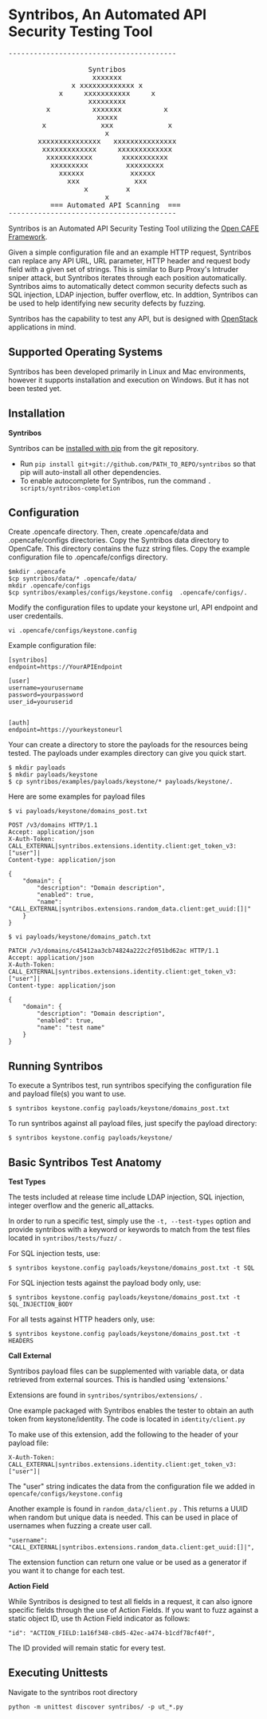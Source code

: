 Syntribos, An Automated API Security Testing Tool 
====================================================

<pre>
----------------------------------------

                   Syntribos
                    xxxxxxx
               x xxxxxxxxxxxxx x
            x     xxxxxxxxxxx     x
                   xxxxxxxxx
         x          xxxxxxx          x
                     xxxxx
        x             xxx             x
                       x
       xxxxxxxxxxxxxxx   xxxxxxxxxxxxxxx
        xxxxxxxxxxxxx     xxxxxxxxxxxxx
         xxxxxxxxxxx       xxxxxxxxxxx
          xxxxxxxxx         xxxxxxxxx
            xxxxxx           xxxxxx
              xxx             xxx
                  x         x
                       x
          === Automated API Scanning  ===
----------------------------------------
</pre>

Syntribos is an Automated API Security Testing Tool utilizing the [Open CAFE Framework](https://github.com/stackforge/opencafe).

Given a simple configuration file and an example HTTP request, Syntribos can replace any API URL, URL parameter, HTTP header and request body field with a given set of strings. This is similar to Burp Proxy's Intruder sniper attack, but Syntribos iterates through each position automatically. Syntribos aims to automatically detect common security defects such as SQL injection, LDAP injection, buffer overflow, etc. In addtion, Syntribos can be used to help identifying new security defects by fuzzing.   

Syntribos has the capability to test any API, but is designed with [OpenStack](http://http://www.openstack.org/) applications in mind. 


Supported Operating Systems
---------------------------
Syntribos has been developed primarily in Linux and Mac environments, however it supports installation and
execution on Windows. But it has not been tested yet. 


Installation
------------

**Syntribos**

Syntribos can be [installed with pip](https://pypi.python.org/pypi/pip) from the git repository.

* Run `pip install git+git://github.com/PATH_TO_REPO/syntribos` so that pip will auto-install all other dependencies.
* To enable autocomplete for Syntribos, run the command `. scripts/syntribos-completion`


Configuration
--------------
Create .opencafe directory. Then, create .opencafe/data and .opencafe/configs directories. Copy the Syntribos data directory to OpenCafe. This directory contains the fuzz string files. Copy the example configuration file to .opencafe/configs directory. 

```
$mkdir .opencafe
$cp syntribos/data/* .opencafe/data/
mkdir .opencafe/configs
$cp syntribos/examples/configs/keystone.config  .opencafe/configs/.
```

Modify the configuration files to update your keystone url, API endpoint  and user credentails. 

```
vi .opencafe/configs/keystone.config
```

Example configuration file:

```
[syntribos]
endpoint=https://YourAPIEndpoint

[user]
username=yourusername
password=yourpassword
user_id=youruserid


[auth]
endpoint=https://yourkeystoneurl
```

Your can create a directory to store the payloads for the resources being tested. The payloads under examples directory can give you quick start. 

```
$ mkdir payloads
$ mkdir payloads/keystone
$ cp syntribos/examples/payloads/keystone/* payloads/keystone/. 
```

Here are some examples for payload files
```
$ vi payloads/keystone/domains_post.txt
```

```
POST /v3/domains HTTP/1.1
Accept: application/json
X-Auth-Token: CALL_EXTERNAL|syntribos.extensions.identity.client:get_token_v3:["user"]|
Content-type: application/json

{
    "domain": {
        "description": "Domain description",
        "enabled": true,
        "name": "CALL_EXTERNAL|syntribos.extensions.random_data.client:get_uuid:[]|"
    }
}

```

```
$ vi payloads/keystone/domains_patch.txt
```

```
PATCH /v3/domains/c45412aa3cb74824a222c2f051bd62ac HTTP/1.1
Accept: application/json
X-Auth-Token: CALL_EXTERNAL|syntribos.extensions.identity.client:get_token_v3:["user"]|
Content-type: application/json

{
    "domain": {
        "description": "Domain description",
        "enabled": true,
        "name": "test name"
    }
}

```

Running Syntribos
-------
To execute a Syntribos test, 
run syntribos specifying the configuration file and payload file(s) you want to use.
```
$ syntribos keystone.config payloads/keystone/domains_post.txt
```
To run syntribos against all payload files, just specify the payload directory:
```
$ syntribos keystone.config payloads/keystone/
```

Basic Syntribos Test Anatomy
-------------------------------

**Test Types**

The tests included at release time include LDAP injection, SQL injection, integer overflow and the generic all_attacks.


In order to run a specific test, simply use the `-t, --test-types` option and provide syntribos with a keyword or keywords to match from the test files located in `syntribos/tests/fuzz/` .

For SQL injection tests, use:
```
$ syntribos keystone.config payloads/keystone/domains_post.txt -t SQL
```
For SQL injection tests against the payload body only, use:
```
$ syntribos keystone.config payloads/keystone/domains_post.txt -t SQL_INJECTION_BODY
```
For all tests against HTTP headers only, use:
```
$ syntribos keystone.config payloads/keystone/domains_post.txt -t HEADERS
```

**Call External**

Syntribos payload files can be supplemented with variable data, or data retrieved from external sources. This is handled using 'extensions.'

Extensions are found in `syntribos/syntribos/extensions/` . 

One example packaged with Syntribos enables the tester to obtain an auth token from keystone/identity. The code is located in `identity/client.py`

To make use of this extension, add the following to the header of your payload file:
```
X-Auth-Token: CALL_EXTERNAL|syntribos.extensions.identity.client:get_token_v3:["user"]|
```
The "user" string indicates the data from the configuration file we added in `opencafe/configs/keystone.config`


Another example is found in `random_data/client.py` . This returns a UUID when random but unique data is needed. This can be used in place of usernames when fuzzing a create user call.
```
"username": "CALL_EXTERNAL|syntribos.extensions.random_data.client:get_uuid:[]|",
```

The extension function can return one value or be used as a generator if you want it to change for each test.

**Action Field**

While Syntribos is designed to test all fields in a request, it can also ignore specific fields through the use of Action Fields.
If you want to fuzz against a static object ID, use th Action Field indicator as follows:
```
"id": "ACTION_FIELD:1a16f348-c8d5-42ec-a474-b1cdf78cf40f",
```
The ID provided will remain static for every test.



Executing Unittests
-------------------
Navigate to the syntribos root directory
```
python -m unittest discover syntribos/ -p ut_*.py
```
